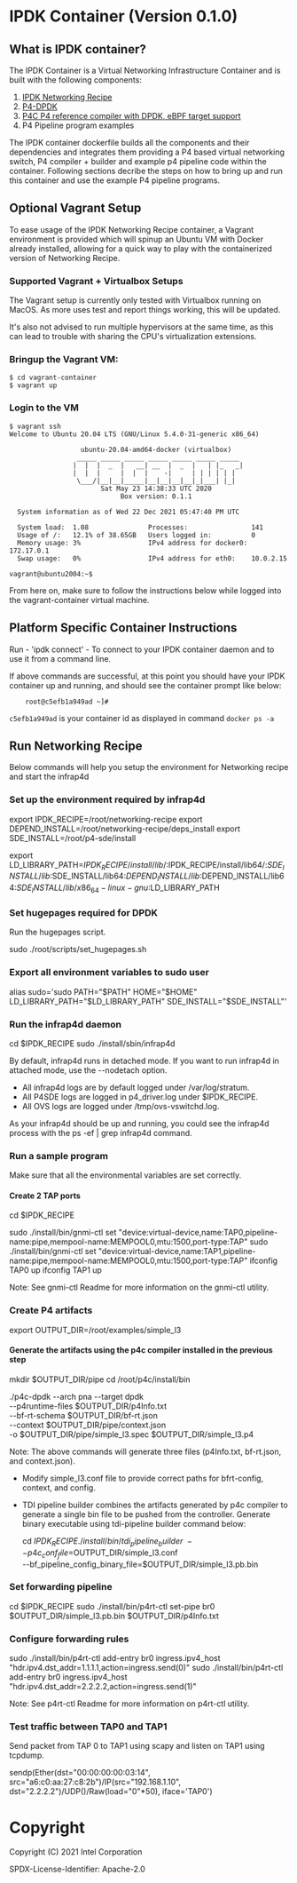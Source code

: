 # IPDK Container (Version 0.1.0)

## What is IPDK container?
The IPDK Container is a Virtual Networking Infrastructure Container and is
built with the following components:

1. [IPDK Networking Recipe](https://github.com/ipdk-io/networking-recipe)
2. [P4-DPDK](https://github.com/DPDK/dpdk)
3. [P4C P4 reference compiler with DPDK, eBPF target support](https://github.com/p4lang/p4c)
4. P4 Pipeline program examples

The IPDK container dockerfile builds all the components and their dependencies
and integrates them providing a P4 based virtual networking switch, P4
compiler + builder and example p4 pipeline code within the container. Following
sections decribe the steps on how to bring up and run this container and use
the example P4 pipeline programs.

## Optional Vagrant Setup

To ease usage of the IPDK Networking Recipe container, a Vagrant environment is provided
which will spinup an Ubuntu VM with Docker already installed, allowing for a
quick way to play with the containerized version of Networking Recipe.

### Supported Vagrant + Virtualbox Setups

The Vagrant setup is currently only tested with Virtualbox running on MacOS. As
more uses test and report things working, this will be updated.

It's also not advised to run multiple hypervisors at the same time, as this can lead
to trouble with sharing the CPU's virtualization extensions.

### Bringup the Vagrant VM:
```
$ cd vagrant-container
$ vagrant up
```

### Login to the VM
```
$ vagrant ssh
Welcome to Ubuntu 20.04 LTS (GNU/Linux 5.4.0-31-generic x86_64)

                  ubuntu-20.04-amd64-docker (virtualbox)
                 _____ _____ _____ _____ _____ _____ _____
                |  |  |  _  |   __| __  |  _  |   | |_   _|
                |  |  |     |  |  |    -|     | | | | | |
                 \___/|__|__|_____|__|__|__|__|_|___| |_|
                       Sat May 23 14:38:33 UTC 2020
                            Box version: 0.1.1

  System information as of Wed 22 Dec 2021 05:47:40 PM UTC

  System load:  1.08               Processes:                141
  Usage of /:   12.1% of 38.65GB   Users logged in:          0
  Memory usage: 3%                 IPv4 address for docker0: 172.17.0.1
  Swap usage:   0%                 IPv4 address for eth0:    10.0.2.15

vagrant@ubuntu2004:~$
```

From here on, make sure to follow the instructions below while logged into
the vagrant-container virtual machine.

## Platform Specific Container Instructions

Run - 'ipdk connect' - To connect to your IPDK container daemon and to use
it from a command line.

If above commands are successful, at this point you should have your IPDK
container up and running, and should see the container prompt like below:

```
    root@c5efb1a949ad ~]#
```

`c5efb1a949ad` is your container id as displayed in command `docker ps -a`

## Run Networking Recipe
Below commands will help you setup the environment for Networking recipe and
start the infrap4d

### Set up the environment required by infrap4d

export IPDK_RECIPE=/root/networking-recipe
export DEPEND_INSTALL=/root/networking-recipe/deps_install
export SDE_INSTALL=/root/p4-sde/install

export LD_LIBRARY_PATH=$IPDK_RECIPE/install/lib/:$IPDK_RECIPE/install/lib64/:$SDE_INSTALL/lib:$SDE_INSTALL/lib64:$DEPEND_INSTALL/lib:$DEPEND_INSTALL/lib64:$SDE_INSTALL/lib/x86_64-linux-gnu:$LD_LIBRARY_PATH

### Set hugepages required for DPDK

Run the hugepages script.

sudo ./root/scripts/set_hugepages.sh

### Export all environment variables to sudo user

alias sudo='sudo PATH="$PATH" HOME="$HOME" LD_LIBRARY_PATH="$LD_LIBRARY_PATH" SDE_INSTALL="$SDE_INSTALL"'

### Run the infrap4d daemon

cd $IPDK_RECIPE
sudo ./install/sbin/infrap4d

By default, infrap4d runs in detached mode. If you want to run infrap4d in attached mode, use the --nodetach option.

  - All infrap4d logs are by default logged under /var/log/stratum.
  - All P4SDE logs are logged in p4_driver.log under $IPDK_RECIPE.
  - All OVS logs are logged under /tmp/ovs-vswitchd.log.

As your infrap4d should be up and running, you could see the infrap4d  process with the ps -ef | grep infrap4d command.

### Run a sample program

Make sure that all the environmental variables are set correctly.

#### Create 2 TAP ports

cd $IPDK_RECIPE

sudo ./install/bin/gnmi-ctl set "device:virtual-device,name:TAP0,pipeline-name:pipe,mempool-name:MEMPOOL0,mtu:1500,port-type:TAP"
sudo ./install/bin/gnmi-ctl set "device:virtual-device,name:TAP1,pipeline-name:pipe,mempool-name:MEMPOOL0,mtu:1500,port-type:TAP"
ifconfig TAP0 up
ifconfig TAP1 up

Note: See gnmi-ctl Readme for more information on the gnmi-ctl utility.

### Create P4 artifacts

export OUTPUT_DIR=/root/examples/simple_l3

#### Generate the artifacts using the p4c compiler installed in the previous step

mkdir $OUTPUT_DIR/pipe
cd /root/p4c/install/bin

./p4c-dpdk --arch pna --target dpdk \
    --p4runtime-files $OUTPUT_DIR/p4Info.txt \
    --bf-rt-schema $OUTPUT_DIR/bf-rt.json \
    --context $OUTPUT_DIR/pipe/context.json \
    -o $OUTPUT_DIR/pipe/simple_l3.spec $OUTPUT_DIR/simple_l3.p4

Note: The above commands will generate three files (p4Info.txt, bf-rt.json, and context.json).

  - Modify simple_l3.conf file to provide correct paths for bfrt-config, context, and config.

  - TDI pipeline builder combines the artifacts generated by p4c compiler to generate a single bin file to be pushed from the controller. Generate binary executable using tdi-pipeline builder command below:

       cd $IPDK_RECIPE
       ./install/bin/tdi_pipeline_builder \
           --p4c_conf_file=$OUTPUT_DIR/simple_l3.conf \
           --bf_pipeline_config_binary_file=$OUTPUT_DIR/simple_l3.pb.bin

### Set forwarding pipeline

cd $IPDK_RECIPE
sudo ./install/bin/p4rt-ctl set-pipe br0 $OUTPUT_DIR/simple_l3.pb.bin $OUTPUT_DIR/p4Info.txt

### Configure forwarding rules

sudo  ./install/bin/p4rt-ctl add-entry br0 ingress.ipv4_host "hdr.ipv4.dst_addr=1.1.1.1,action=ingress.send(0)"
sudo  ./install/bin/p4rt-ctl add-entry br0 ingress.ipv4_host "hdr.ipv4.dst_addr=2.2.2.2,action=ingress.send(1)"

Note: See p4rt-ctl Readme for more information on p4rt-ctl utility.

### Test traffic between TAP0 and TAP1

Send packet from TAP 0 to TAP1 using scapy and listen on TAP1 using tcpdump.

sendp(Ether(dst="00:00:00:00:03:14", src="a6:c0:aa:27:c8:2b")/IP(src="192.168.1.10", dst="2.2.2.2")/UDP()/Raw(load="0"*50), iface='TAP0')

# Copyright

Copyright (C) 2021 Intel Corporation

SPDX-License-Identifier: Apache-2.0
